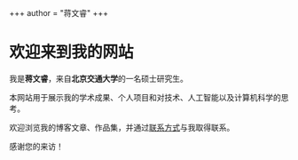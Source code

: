 +++
author = "蒋文睿"
+++

# 欢迎来到我的网站

我是**蒋文睿**，来自**北京交通大学**的一名硕士研究生。

本网站用于展示我的学术成果、个人项目和对技术、人工智能以及计算机科学的思考。

欢迎浏览我的博客文章、作品集，并通过[联系方式](/chinese/contact)与我取得联系。

感谢您的来访！
